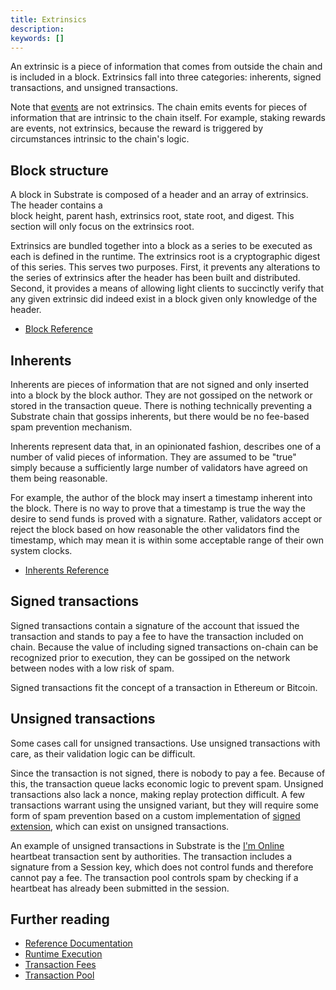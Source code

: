 ```yaml
---
title: Extrinsics
description:
keywords: []
---
```


An extrinsic is a piece of information that comes from outside the chain and is included in a block.
Extrinsics fall into three categories: inherents, signed transactions, and unsigned transactions.

Note that [events](/v3/runtime/events-and-errors) are not extrinsics. The chain emits events for pieces of
information that are intrinsic to the chain itself. For example, staking rewards are events, not
extrinsics, because the reward is triggered by circumstances intrinsic to the chain's logic.

## Block structure

A block in Substrate is composed of a header and an array of extrinsics. The header contains a  
block height, parent hash, extrinsics root, state root, and digest. This section will only focus on
the extrinsics root.

Extrinsics are bundled together into a block as a series to be executed as each is defined in the
runtime. The extrinsics root is a cryptographic digest of this series. This serves two purposes.
First, it prevents any alterations to the series of extrinsics after the header has been built and
distributed. Second, it provides a means of allowing light clients to succinctly verify that any
given extrinsic did indeed exist in a block given only knowledge of the header.

- [Block Reference](/rustdocs/latest/sp_runtime/traits/trait.Block.html)

## Inherents

Inherents are pieces of information that are not signed and only inserted into a block by the block
author. They are not gossiped on the network or stored in the transaction queue. There is nothing
technically preventing a Substrate chain that gossips inherents, but there would be no fee-based
spam prevention mechanism.

Inherents represent data that, in an opinionated fashion, describes one of a number of valid pieces
of information. They are assumed to be "true" simply because a sufficiently large number of
validators have agreed on them being reasonable.

For example, the author of the block may insert a timestamp inherent into the block. There is no way
to prove that a timestamp is true the way the desire to send funds is proved with a signature.
Rather, validators accept or reject the block based on how reasonable the other validators find the
timestamp, which may mean it is within some acceptable range of their own system clocks.

- [Inherents Reference](/rustdocs/latest/sp_inherents/index.html)

## Signed transactions

Signed transactions contain a signature of the account that issued the transaction and stands to pay
a fee to have the transaction included on chain. Because the value of including signed transactions
on-chain can be recognized prior to execution, they can be gossiped on the network between nodes
with a low risk of spam.

Signed transactions fit the concept of a transaction in Ethereum or Bitcoin.

## Unsigned transactions

Some cases call for unsigned transactions. Use unsigned transactions with care, as their validation
logic can be difficult.

Since the transaction is not signed, there is nobody to pay a fee. Because of this, the transaction
queue lacks economic logic to prevent spam. Unsigned transactions also lack a nonce, making replay
protection difficult. A few transactions warrant using the unsigned variant, but they will require
some form of spam prevention based on a custom implementation of
[signed extension](/v3/concepts/tx-pool#signed-extensions), which can exist on unsigned transactions.

An example of unsigned transactions in Substrate is the [I'm Online](/reference/frame-pallets#im-online)
heartbeat transaction sent by authorities. The transaction includes a signature from a Session key,
which does not control funds and therefore cannot pay a fee. The transaction pool controls spam by
checking if a heartbeat has already been submitted in the session.

## Further reading

- [Reference Documentation](/rustdocs/latest/sp_runtime/traits/trait.Extrinsic.html)
- [Runtime Execution](/v3/concepts/execution)
- [Transaction Fees](/v3/runtime/weights-and-fees)
- [Transaction Pool](/v3/concepts/tx-pool)

